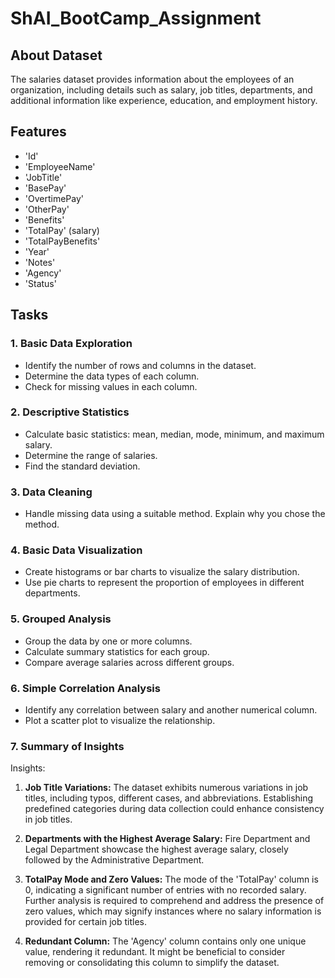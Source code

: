# ShAI_BootCamp_Assignment

## About Dataset
The salaries dataset provides information about the employees of an organization, including details such as salary, job titles, departments, and additional information like experience, education, and employment history.

## Features
- 'Id'
- 'EmployeeName'
- 'JobTitle'
- 'BasePay'
- 'OvertimePay'
- 'OtherPay'
- 'Benefits'
- 'TotalPay' (salary)
- 'TotalPayBenefits'
- 'Year'
- 'Notes'
- 'Agency'
- 'Status'

## Tasks

### 1. Basic Data Exploration
- Identify the number of rows and columns in the dataset.
- Determine the data types of each column.
- Check for missing values in each column.

### 2. Descriptive Statistics
- Calculate basic statistics: mean, median, mode, minimum, and maximum salary.
- Determine the range of salaries.
- Find the standard deviation.

### 3. Data Cleaning
- Handle missing data using a suitable method. Explain why you chose the method.

### 4. Basic Data Visualization
- Create histograms or bar charts to visualize the salary distribution.
- Use pie charts to represent the proportion of employees in different departments.

### 5. Grouped Analysis
- Group the data by one or more columns.
- Calculate summary statistics for each group.
- Compare average salaries across different groups.

### 6. Simple Correlation Analysis
- Identify any correlation between salary and another numerical column.
- Plot a scatter plot to visualize the relationship.

### 7. Summary of Insights
Insights:
1. **Job Title Variations:**
   The dataset exhibits numerous variations in job titles, including typos, different cases, and abbreviations. Establishing predefined categories during data collection could enhance consistency in job titles.

2. **Departments with the Highest Average Salary:**
   Fire Department and Legal Department showcase the highest average salary, closely followed by the Administrative Department.

3. **TotalPay Mode and Zero Values:**
   The mode of the 'TotalPay' column is 0, indicating a significant number of entries with no recorded salary. Further analysis is required to comprehend and address the presence of zero values, which may signify instances where no salary information is provided for certain job titles.

4. **Redundant Column:**
   The 'Agency' column contains only one unique value, rendering it redundant. It might be beneficial to consider removing or consolidating this column to simplify the dataset.
